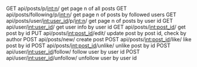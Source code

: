 GET api/posts/p/<int:n>/                      get page n of all posts
GET api/posts/following/p/<int:n>/            get page n of posts by followed users
GET api/posts/user/<int:user_id>/p/<int:n>/   get page n of posts by user id
GET api/user/<int:user_id>/                   get user info by user id
GET api/posts/<int:post_id>/                  get post by id
PUT api/posts/<int:post_id>/edit/             update post by post id, check by author
POST api/posts/new/                           create post
POST api/posts/<int:post_id>/like/            like post by id
POST api/posts/<int:post_id>/unlike/          unlike post by id
POST api/user/<int:user_id>/follow/           follow user by user id
POST api/user/<int:user_id>/unfollow/         unfollow user by user id
